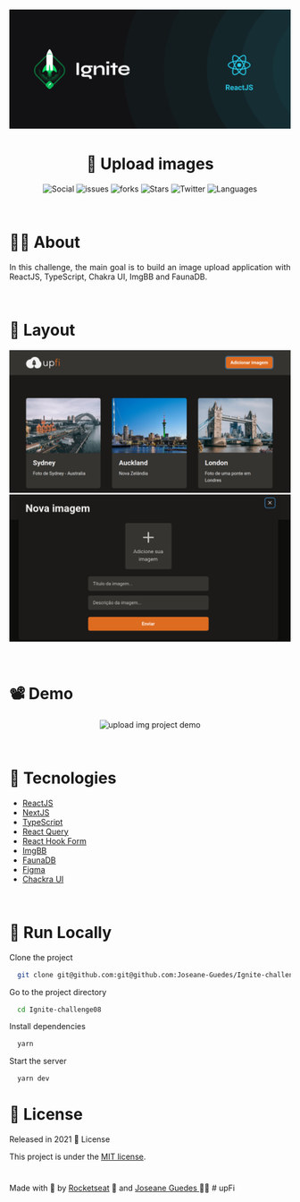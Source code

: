 <h1 align="center">  <img src="./.github/ignite.png" width="800px" alt="Home page"> </h1>

<h1 align="center"> 📸 Upload images  </h1>

<p align="center">
   <img alt="Social" src="https://img.shields.io/github/followers/Joseane-Guedes?style=social" />
  <img alt="issues" src="https://img.shields.io/github/issues/Joseane-Guedes/Ignite-challenge08" />
  <img alt="forks" src="https://img.shields.io/github/forks/Joseane-Guedes/Ignite-challenge08"/>
  <img alt="Stars" src="https://img.shields.io/github/stars/Joseane-Guedes/Ignite-challenge08" />
  <img alt="Twitter" src="https://img.shields.io/twitter/follow/JoseaneGuedes8?style=social">
  <img alt="Languages" src="https://img.shields.io/github/languages/count/Joseane-Guedes/Ignite-challenge08">
</p>

<br>

# 👩‍💻 About

<p align="justify">In this challenge, the main goal is to build an image upload application with ReactJS, TypeScript, Chakra UI, ImgBB and FaunaDB.

</p>

<br>

# 🎨 Layout

<div align="center">
  <p align="center">
  <img src="./.github/uppics.png" alt="Upload images picture 1">
  <br>
    <img src="./.github/upaba.png" alt="Upload images picture 2">
  </p>
</div>

<br>

# 📽️ Demo

<div align="center">
  <p align="center">
    <img src="./.github/upimg.gif" alt="upload img project demo">
  </p>
</div>

<br>

# :rocket: Tecnologies

- [ReactJS](https://reactjs.org/)
- [NextJS](https://nextjs.org/)
- [TypeScript](https://www.typescriptlang.org/)
- [React Query](https://react-query.tanstack.com/)
- [React Hook Form](https://react-hook-form.com/)
- [ImgBB](https://imgbb.com/)
- [FaunaDB](https://fauna.com/)
- [Figma](https://figma.com/)
- [Chackra UI](https://chakra-ui.com/)


<br>

# 🔧 Run Locally

Clone the project

```bash
  git clone git@github.com:git@github.com:Joseane-Guedes/Ignite-challenge08.git
```

Go to the project directory

```bash
  cd Ignite-challenge08
```

Install dependencies

```bash
  yarn
```

Start the server

```bash
  yarn dev
```

# :closed_book: License

Released in 2021 :closed_book: License

This project is under the [MIT license](./LICENSE).

#

<!-- <p align="center">
   <b> &#60;/&#62; by <a href="https://www.linkedin.com/in/joseane-guedes/">Joseane Guedes</a></b>
</p> -->

Made with :purple_heart: by [Rocketseat](https://rocketseat.com.br/ignite) :rocket: and [Joseane Guedes ](https://github.com/Joseane-Guedes) :woman_technologist:
#   u p F i 
 
 